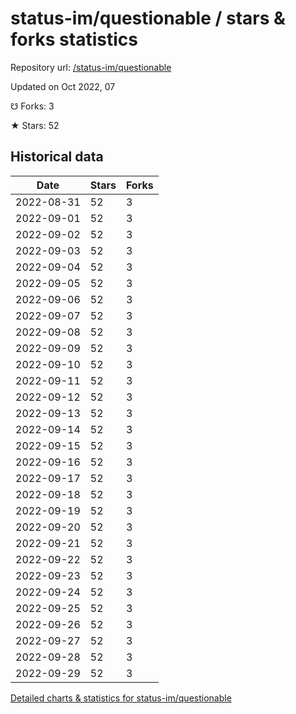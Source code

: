# status-im/questionable / stars & forks statistics

Repository url: [/status-im/questionable](https://github.com/status-im/questionable)

Updated on Oct 2022, 07

☋ Forks: 3

★ Stars: 52

## Historical data
| Date | Stars | Forks |
|------|-------|-------|
| 2022-08-31 | 52 | 3 | 
| 2022-09-01 | 52 | 3 | 
| 2022-09-02 | 52 | 3 | 
| 2022-09-03 | 52 | 3 | 
| 2022-09-04 | 52 | 3 | 
| 2022-09-05 | 52 | 3 | 
| 2022-09-06 | 52 | 3 | 
| 2022-09-07 | 52 | 3 | 
| 2022-09-08 | 52 | 3 | 
| 2022-09-09 | 52 | 3 | 
| 2022-09-10 | 52 | 3 | 
| 2022-09-11 | 52 | 3 | 
| 2022-09-12 | 52 | 3 | 
| 2022-09-13 | 52 | 3 | 
| 2022-09-14 | 52 | 3 | 
| 2022-09-15 | 52 | 3 | 
| 2022-09-16 | 52 | 3 | 
| 2022-09-17 | 52 | 3 | 
| 2022-09-18 | 52 | 3 | 
| 2022-09-19 | 52 | 3 | 
| 2022-09-20 | 52 | 3 | 
| 2022-09-21 | 52 | 3 | 
| 2022-09-22 | 52 | 3 | 
| 2022-09-23 | 52 | 3 | 
| 2022-09-24 | 52 | 3 | 
| 2022-09-25 | 52 | 3 | 
| 2022-09-26 | 52 | 3 | 
| 2022-09-27 | 52 | 3 | 
| 2022-09-28 | 52 | 3 | 
| 2022-09-29 | 52 | 3 | 


[Detailed charts & statistics for status-im/questionable](https://reviewgithub.com/rep/status-im/questionable)
